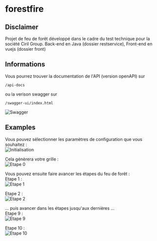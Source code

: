# forestfire

## Disclaimer

Projet de feu de forêt développé dans le cadre du test technique pour la société Ciril Group.
Back-end en Java (dossier restservice), Front-end en vuejs (dossier front)

## Informations

Vous pourrez trouver la documentation de l'API (version openAPI) sur 
```
/api-docs
```
ou la verison swagger sur 
```
/swagger-ui/index.html
```
![Swagger](http://www.tristanollivier.com/forestfire/swagger.png)

## Examples

Vous pouvez sélectionner les paramètres de configuration que vous souhaitez :  
![Initialisation](http://www.tristanollivier.com/forestfire/ff-1.png)

Cela génèrera votre grille :  
![Etape 0](http://www.tristanollivier.com/forestfire/ff-2.png)

Vous pouvez ensuite faire avancer les étapes du feu de forêt :  
Etape 1 :  
![Etape 1](http://www.tristanollivier.com/forestfire/ff-3.png)

Etape 2 :  
![Etape 2](http://www.tristanollivier.com/forestfire/ff-4.png)

... puis avancer dans les étapes jusqu'aux dernières ...   
Etape 9 :  
![Etape 9](http://www.tristanollivier.com/forestfire/ff-5.png)

Etape 10 :  
![Etape 10](http://www.tristanollivier.com/forestfire/ff-6.png)
